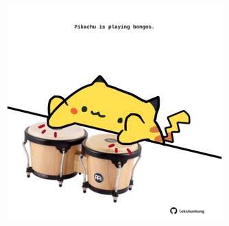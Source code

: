 <!-- built at 31/01/2023, 18:01:12 UTC -->
<p align="center">
  <img width="500" height="500" src="./ReadmeImage.svg">
</p>
